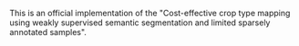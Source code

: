 This is an official implementation of the "Cost-effective crop type mapping using weakly supervised semantic segmentation and limited sparsely annotated samples".
